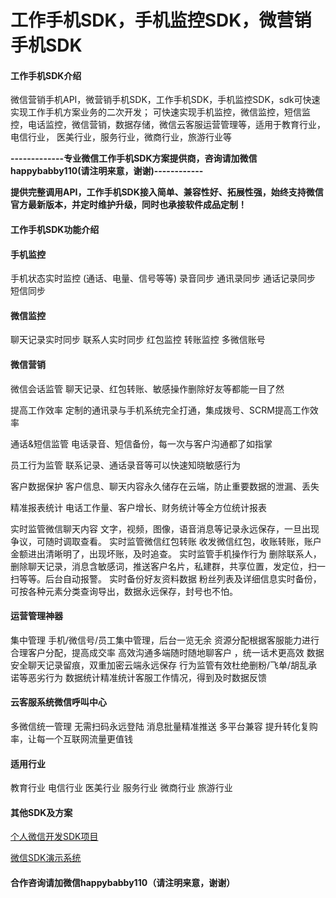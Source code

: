 # 工作手机SDK，手机监控SDK，微营销手机SDK

#### 工作手机SDK介绍
微信营销手机API，微营销手机SDK，工作手机SDK，手机监控SDK，sdk可快速实现工作手机方案业务的二次开发；
可快速实现手机监控，微信监控，短信监控，电话监控，微信营销，数据存储，微信云客服运营管理等，适用于教育行业，电信行业，
医美行业，服务行业，微商行业，旅游行业等

 **-------------专业微信工作手机SDK方案提供商，咨询请加微信happybabby110(请注明来意，谢谢)------------** 

 **提供完整调用API，工作手机SDK接入简单、兼容性好、拓展性强，始终支持微信官方最新版本，并定时维护升级，同时也承接软件成品定制！** 


#### 工作手机SDK功能介绍

#### 手机监控
手机状态实时监控 (通话、电量、信号等等)
录音同步
通讯录同步
通话记录同步
短信同步

#### 微信监控
聊天记录实时同步
联系人实时同步
红包监控
转账监控
多微信账号

#### 微信营销
微信会话监管
聊天记录、红包转账、敏感操作删除好友等都能一目了然

提高工作效率
定制的通讯录与手机系统完全打通，集成拨号、SCRM提高工作效率

通话&短信监管
电话录音、短信备份，每一次与客户沟通都了如指掌

员工行为监管
联系记录、通话录音等可以快速知晓敏感行为

客户数据保护
客户信息、聊天内容永久储存在云端，防止重要数据的泄漏、丢失

精准报表统计
电话工作量、客户增长、财务统计等全方位统计报表

实时监管微信聊天内容
文字，视频，图像，语音消息等记录永远保存，一旦出现争议，可随时调取查看。
实时监管微信红包转账
收发微信红包，收账转账，账户金额进出清晰明了，出现坏账，及时追查。
实时监管手机操作行为
删除联系人，删除聊天记录，消息含敏感词，推送客户名片，私建群，共享位置，发定位，扫一扫等等。后台自动报警。
实时备份好友资料数据
粉丝列表及详细信息实时备份，可按各种元素分类查询导出，数据永远保存，封号也不怕。

#### 运营管理神器
集中管理 手机/微信号/员工集中管理，后台一览无余
资源分配根据客服能力进行合理客户分配，提高成交率
高效沟通多端随时随地聊客户 ，统一话术更高效
数据安全聊天记录留痕，双重加密云端永远保存
行为监管有效杜绝删粉/飞单/胡乱承诺等恶劣行为
数据统计精准统计客服工作情况，得到及时数据反馈

#### 云客服系统微信呼叫中心 
多微信统一管理 
无需扫码永远登陆 
消息批量精准推送 
多平台兼容 
提升转化复购率，让每一个互联网流量更值钱

#### 适用行业
教育行业
电信行业
医美行业
服务行业
微商行业
旅游行业

#### 其他SDK及方案

[个人微信开发SDK项目](https://gitee.com/tangjinjinwx/Public.WeChat.CRM.SDK/) 

[微信SDK演示系统](http://www.wlkankan.cn/cate41/292.html)

#### 合作咨询请加微信happybabby110（请注明来意，谢谢）

